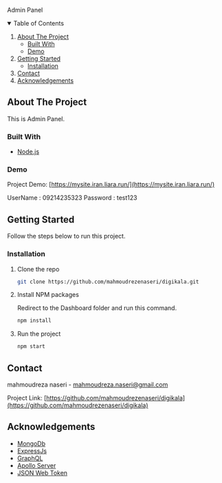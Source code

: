 Admin Panel<!-- TABLE OF CONTENTS -->

<details open="open">
  <summary>Table of Contents</summary>
  <ol>
    <li>
      <a href="#about-the-project">About The Project</a>
      <ul>
        <li><a href="#built-with">Built With</a></li>        
        <li><a href="#demo">Demo</a></li>
      </ul>
    </li>
    <li>
      <a href="#getting-started">Getting Started</a>
      <ul>
        <li><a href="#installation">Installation</a></li>
      </ul>
    </li>
    <li><a href="#contact">Contact</a></li>
    <li><a href="#acknowledgements">Acknowledgements</a></li>
  </ol>
</details>

## About The Project

This is Admin Panel.

### Built With

- [Node.js](https://nodejs.org/)

### Demo

Project Demo: [https://mysite.iran.liara.run/](https://mysite.iran.liara.run/)

UserName : 09214235323
Password : test123

<!-- GETTING STARTED -->

## Getting Started

Follow the steps below to run this project.

### Installation

1. Clone the repo
   ```sh
   git clone https://github.com/mahmoudrezenaseri/digikala.git
   ```
2. Install NPM packages

   Redirect to the Dashboard folder and run this command.

   ```sh
   npm install
   ```

3. Run the project
   ```sh
   npm start
   ```

<!-- CONTACT -->

## Contact

mahmoudreza naseri - mahmoudreza.naseri@gmail.com

Project Link: [https://github.com/mahmoudrezenaseri/digikala](https://github.com/mahmoudrezenaseri/digikala)

<!-- ACKNOWLEDGEMENTS -->

## Acknowledgements

- [MongoDb](https://www.mongodb.com)
- [ExpressJs](https://expressjs.com)
- [GraphQL](https://graphql.org)
- [Apollo Server](https://www.apollographql.com)
- [JSON Web Token](https://jwt.io)
